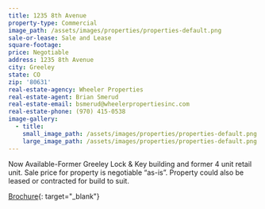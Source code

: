 ```yaml
---
title: 1235 8th Avenue
property-type: Commercial
image_path: /assets/images/properties/properties-default.png
sale-or-lease: Sale and Lease
square-footage:
price: Negotiable
address: 1235 8th Avenue
city: Greeley
state: CO
zip: '80631'
real-estate-agency: Wheeler Properties
real-estate-agent: Brian Smerud
real-estate-email: bsmerud@wheelerpropertiesinc.com
real-estate-phone: (970) 415-0538
image-gallery:
  - title:
    small_image_path: /assets/images/properties/properties-default.png
    large_image_path: /assets/images/properties/properties-default.png
---
```


Now Available-Former Greeley Lock & Key building and former 4 unit retail unit. Sale price for property is negotiable “as-is”. Property could also be leased or contracted for build to suit.

[Brochure](https://secureservercdn.net/198.71.233.129/thv.f26.myftpupload.com/wp-content/uploads/2019/10/1235-8th-Ave.pdf?time=1576779104){: target="_blank"}